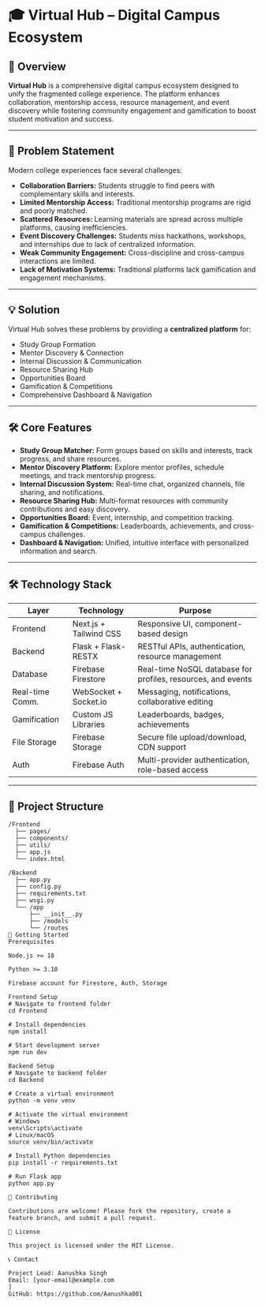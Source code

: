 # 🎓 Virtual Hub – Digital Campus Ecosystem

## 🌟 Overview

**Virtual Hub** is a comprehensive digital campus ecosystem designed to unify the fragmented college experience. The platform enhances collaboration, mentorship access, resource management, and event discovery while fostering community engagement and gamification to boost student motivation and success.

---

## 🎯 Problem Statement

Modern college experiences face several challenges:

- **Collaboration Barriers:** Students struggle to find peers with complementary skills and interests.
- **Limited Mentorship Access:** Traditional mentorship programs are rigid and poorly matched.
- **Scattered Resources:** Learning materials are spread across multiple platforms, causing inefficiencies.
- **Event Discovery Challenges:** Students miss hackathons, workshops, and internships due to lack of centralized information.
- **Weak Community Engagement:** Cross-discipline and cross-campus interactions are limited.
- **Lack of Motivation Systems:** Traditional platforms lack gamification and engagement mechanisms.

---

## 💡 Solution

Virtual Hub solves these problems by providing a **centralized platform** for:

- Study Group Formation
- Mentor Discovery & Connection
- Internal Discussion & Communication
- Resource Sharing Hub
- Opportunities Board
- Gamification & Competitions
- Comprehensive Dashboard & Navigation

---

## 🛠️ Core Features

- **Study Group Matcher:** Form groups based on skills and interests, track progress, and share resources.
- **Mentor Discovery Platform:** Explore mentor profiles, schedule meetings, and track mentorship progress.
- **Internal Discussion System:** Real-time chat, organized channels, file sharing, and notifications.
- **Resource Sharing Hub:** Multi-format resources with community contributions and easy discovery.
- **Opportunities Board:** Event, internship, and competition tracking.
- **Gamification & Competitions:** Leaderboards, achievements, and cross-campus challenges.
- **Dashboard & Navigation:** Unified, intuitive interface with personalized information and search.

---

## 🛠️ Technology Stack

| Layer | Technology | Purpose |
|-------|------------|--------|
| Frontend | Next.js + Tailwind CSS | Responsive UI, component-based design |
| Backend | Flask + Flask-RESTX | RESTful APIs, authentication, resource management |
| Database | Firebase Firestore | Real-time NoSQL database for profiles, resources, and events |
| Real-time Comm. | WebSocket + Socket.io | Messaging, notifications, collaborative editing |
| Gamification | Custom JS Libraries | Leaderboards, badges, achievements |
| File Storage | Firebase Storage | Secure file upload/download, CDN support |
| Auth | Firebase Auth | Multi-provider authentication, role-based access |

---

## 📂 Project Structure

```text
/Frontend
  ├── pages/
  ├── components/
  ├── utils/
  ├── app.js
  └── index.html

/Backend
  ├── app.py
  ├── config.py
  ├── requirements.txt
  ├── wsgi.py
  └── /app
      ├── __init__.py
      ├── /models
      └── /routes
🚀 Getting Started
Prerequisites

Node.js >= 18

Python >= 3.10

Firebase account for Firestore, Auth, Storage

Frontend Setup
# Navigate to frontend folder
cd Frontend

# Install dependencies
npm install

# Start development server
npm run dev

Backend Setup
# Navigate to backend folder
cd Backend

# Create a virtual environment
python -m venv venv

# Activate the virtual environment
# Windows
venv\Scripts\activate
# Linux/macOS
source venv/bin/activate

# Install Python dependencies
pip install -r requirements.txt

# Run Flask app
python app.py

📌 Contributing

Contributions are welcome! Please fork the repository, create a feature branch, and submit a pull request.

📄 License

This project is licensed under the MIT License.

📞 Contact

Project Lead: Aanushka Singh
Email: [your-email@example.com
]
GitHub: https://github.com/Aanushka001

